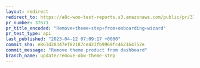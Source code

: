 ```yaml
---
layout: redirect
redirect_to: https://a8c-woo-test-reports.s3.amazonaws.com/public/pr/37671/api/index.html
pr_number: 37671
pr_title_encoded: "Remove+theme+step+from+onboarding+wizard"
pr_test_type: api
last_published: "2023-04-12 07:09:17 +0000"
commit_sha: e863d28347ef82187ce423fb9969fc462164752e
commit_message: "Remove theme product from dashboard"
branch_name: update/remove-obw-theme-step
---
```

